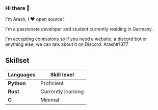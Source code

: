 ### Hi there 👋
I'm Arash, I ❤︎ open source!

I'm a passionate developer and student currently residing in Germany.

I'm accepting comissions so if you need a website, a discord bot or anything else, we can talk about it on Discord: Arash#1377

## Skillset

| Languages | Skill level |
| --------- | ----------- |
| **Python** | Proficient |
| **Rust** | Currently learning |
| **C** | Minimal |
